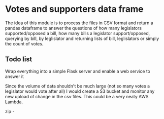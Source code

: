 # Votes and supporters data frame

The idea of this module is to process the files in CSV format and return a pandas dataframe to answer the questions of how many legislators supported/opposed a bill, how many bills a legislator support/opposed, querying by bill, by leglislator and returning lists of bill, leglislators or simply the count of votes.

## Todo list

Wrap everything into a simple Flask server and enable a web service to answer it

Since the volume of data shouldn't be much large (not so many votes a legislator would vote after all) I would create a S3 bucket and monitor any new upload of change in the csv files. This could be a very neaty AWS Lambda.

zip -
